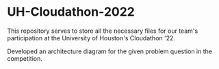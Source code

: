 # UH-Cloudathon-2022
This repository serves to store all the necessary files for our team's participation at the University of Houston's Cloudathon '22. 

Developed an architecture diagram for the given problem question in the competition. 
